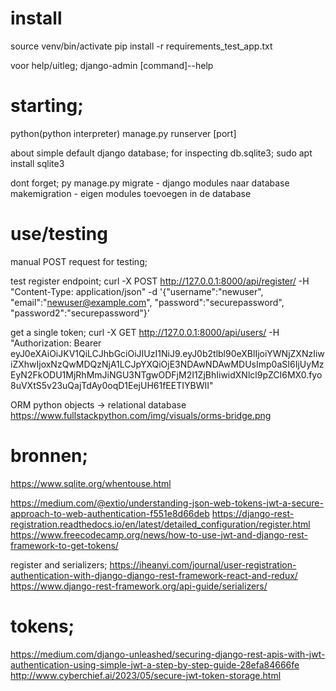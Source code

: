# install
source venv/bin/activate
pip install -r requirements_test_app.txt

voor help/uitleg; django-admin [command]--help

# starting;

python(python interpreter) manage.py runserver [port]

about simple default django database;
for inspecting db.sqlite3;
sudo apt install sqlite3

dont forget;
py manage.py migrate - django modules naar database
makemigration - eigen modules toevoegen in de database

# use/testing

manual POST request for testing;

test register endpoint;
curl -X POST http://127.0.0.1:8000/api/register/
-H "Content-Type: application/json" -d
'{"username":"newuser",
"email":"newuser@example.com",
"password":"securepassword",
"password2":"securepassword"}'


get a single token;
curl -X GET http://127.0.0.1:8000/api/users/ -H "Authorization: Bearer eyJ0eXAiOiJKV1QiLCJhbGciOiJIUzI1NiJ9.eyJ0b2tlbl90eXBlIjoiYWNjZXNzIiwiZXhwIjoxNzQwMDQzNjA1LCJpYXQiOjE3NDAwNDAwMDUsImp0aSI6IjUyMzEyN2FkODU1MjRhMmJiNGU3NTgwODFjM2I1ZjBhIiwidXNlcl9pZCI6MX0.fyo8uVXtS5v23uQajTdAy0oqD1EejUH61fEETIYBWII"


ORM  python objects -> relational database
https://www.fullstackpython.com/img/visuals/orms-bridge.png

# bronnen;
https://www.sqlite.org/whentouse.html


https://medium.com/@extio/understanding-json-web-tokens-jwt-a-secure-approach-to-web-authentication-f551e8d66deb
https://django-rest-registration.readthedocs.io/en/latest/detailed_configuration/register.html
https://www.freecodecamp.org/news/how-to-use-jwt-and-django-rest-framework-to-get-tokens/

register and serializers;
https://iheanyi.com/journal/user-registration-authentication-with-django-django-rest-framework-react-and-redux/
https://www.django-rest-framework.org/api-guide/serializers/

# tokens;
https://medium.com/django-unleashed/securing-django-rest-apis-with-jwt-authentication-using-simple-jwt-a-step-by-step-guide-28efa84666fe
http://www.cyberchief.ai/2023/05/secure-jwt-token-storage.html
